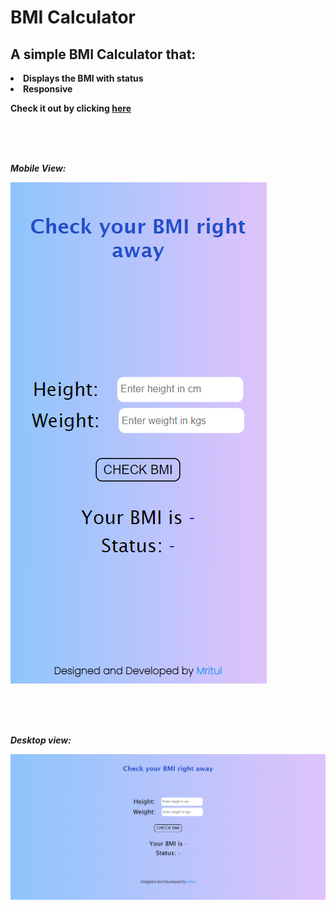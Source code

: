 # <b> BMI Calculator

## A simple BMI Calculator that:

  <li> Displays the BMI with status
  <li> Responsive

Check it out by clicking [here](https://agitated-kepler-09b066.netlify.app/)

<br>
<br>
<br>

<em>Mobile View:

![mobile](screenshots/ss1.png)

<br>
<br>
<br>

<em>Desktop view:

![desktop](screenshots/ss2.png)
